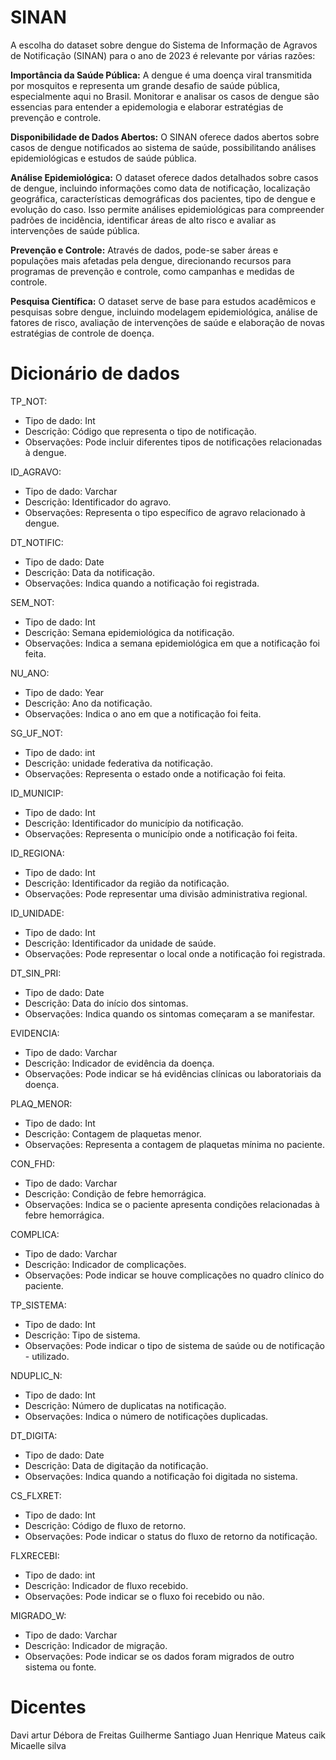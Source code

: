 # **SINAN**

A escolha do dataset sobre dengue do Sistema de Informação de Agravos de Notificação (SINAN) para o ano de 2023 é relevante por várias razões:

**Importância da Saúde Pública:** A dengue é uma doença viral transmitida por mosquitos e representa um grande desafio de saúde pública, especialmente aqui no Brasil. Monitorar e analisar os casos de dengue são essencias para entender a epidemologia e elaborar estratégias de prevenção e controle.

**Disponibilidade de Dados Abertos:** O SINAN oferece dados abertos sobre casos de dengue notificados ao sistema de saúde, possibilitando análises epidemiológicas e estudos de saúde pública.

**Análise Epidemiológica:** O dataset oferece dados detalhados sobre casos de dengue, incluindo informações como data de notificação, localização geográfica, características demográficas dos pacientes, tipo de dengue e evolução do caso. Isso permite análises epidemiológicas para compreender padrões de incidência, identificar áreas de alto risco e avaliar as intervenções de saúde pública.

**Prevenção e Controle:** Através de dados, pode-se saber áreas e populações mais afetadas pela dengue, direcionando recursos para programas de prevenção e controle, como campanhas e medidas de controle.

**Pesquisa Científica:** O dataset serve de base para estudos acadêmicos e pesquisas sobre dengue, incluindo modelagem epidemiológica, análise de fatores de risco, avaliação de intervenções de saúde e elaboração de novas estratégias de controle de doença.

# **Dicionário de dados**

TP_NOT:

- Tipo de dado: Int
- Descrição: Código que representa o tipo de notificação.
- Observações: Pode incluir diferentes tipos de notificações relacionadas à dengue.

ID_AGRAVO:

- Tipo de dado: Varchar 
- Descrição: Identificador do agravo.
- Observações: Representa o tipo específico de agravo relacionado à dengue.

DT_NOTIFIC:

- Tipo de dado: Date 
- Descrição: Data da notificação.
- Observações: Indica quando a notificação foi registrada.

SEM_NOT:

- Tipo de dado: Int
- Descrição: Semana epidemiológica da notificação.
- Observações: Indica a semana epidemiológica em que a notificação foi feita.

NU_ANO:

- Tipo de dado: Year
- Descrição: Ano da notificação.
- Observações: Indica o ano em que a notificação foi feita.

SG_UF_NOT:

- Tipo de dado: int
- Descrição: unidade federativa da notificação.
- Observações: Representa o estado onde a notificação foi feita.

ID_MUNICIP:

- Tipo de dado: Int
- Descrição: Identificador do município da notificação.
- Observações: Representa o município onde a notificação foi feita.

ID_REGIONA:

- Tipo de dado: Int
- Descrição: Identificador da região da notificação.
- Observações: Pode representar uma divisão administrativa regional.

ID_UNIDADE:

- Tipo de dado: Int
- Descrição: Identificador da unidade de saúde.
- Observações: Pode representar o local onde a notificação foi registrada.

DT_SIN_PRI:

- Tipo de dado: Date
- Descrição: Data do início dos sintomas.
- Observações: Indica quando os sintomas começaram a se manifestar.

EVIDENCIA:

- Tipo de dado: Varchar
- Descrição: Indicador de evidência da doença.
- Observações: Pode indicar se há evidências clínicas ou laboratoriais da doença.

PLAQ_MENOR:

- Tipo de dado: Int
- Descrição: Contagem de plaquetas menor.
- Observações: Representa a contagem de plaquetas mínima no paciente.

CON_FHD:

- Tipo de dado: Varchar
- Descrição: Condição de febre hemorrágica.
- Observações: Indica se o paciente apresenta condições relacionadas à febre hemorrágica.

COMPLICA:

- Tipo de dado: Varchar
- Descrição: Indicador de complicações.
- Observações: Pode indicar se houve complicações no quadro clínico do paciente.

TP_SISTEMA:

- Tipo de dado: Int
- Descrição: Tipo de sistema.
- Observações: Pode indicar o tipo de sistema de saúde ou de notificação - utilizado.

NDUPLIC_N:

- Tipo de dado: Int
- Descrição: Número de duplicatas na notificação.
- Observações: Indica o número de notificações duplicadas.

DT_DIGITA:

- Tipo de dado: Date
- Descrição: Data de digitação da notificação.
- Observações: Indica quando a notificação foi digitada no sistema.

CS_FLXRET:

- Tipo de dado: Int
- Descrição: Código de fluxo de retorno.
- Observações: Pode indicar o status do fluxo de retorno da notificação.

FLXRECEBI:

- Tipo de dado: int
- Descrição: Indicador de fluxo recebido.
- Observações: Pode indicar se o fluxo foi recebido ou não.

MIGRADO_W:

- Tipo de dado: Varchar
- Descrição: Indicador de migração.
- Observações: Pode indicar se os dados foram migrados de outro sistema ou fonte.

# **Dicentes**

Davi artur 
Débora de Freitas 
Guilherme Santiago
Juan Henrique 
Mateus caik 
Micaelle silva



